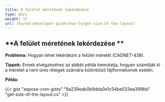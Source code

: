 ```yaml
---
title: A felület méretének lekérdezése
type: docs
weight: 37
url: /hu/net/developer-guide/how-to/get-size-of-the-layout/
---
```


## **A felület méretének lekérdezése **

**Probléma:** Hogyan lehet lekérdezni a felület méretét (CADNET-438).

**Tippek:** Ennek elvégzéséhez az alábbi példa bemutatja, hogyan számítják ki a méretet a nem üres rétegek számára különböző fájlformátumok esetén.

**Példa:**

{{< gist "aspose-com-gists" "9a239eab0b9dda0e1c54be533ea399bb" "get-size-of-the-layout.cs" >}}
